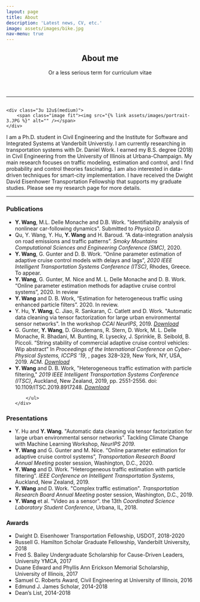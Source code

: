 ```yaml
---
layout: page
title: About
description: 'Latest news, CV, etc.'
image: assets/images/bike.jpg
nav-menu: true
---
```


<!-- Main -->
<div id="main" class="alt">

<!-- One -->
<section id="one">
	<div class="inner">
		<header class="major">
			<h1>About me</h1>
			<span>Or a less serious term for curriculum vitae</span>
		</header>


<hr class="major" />

<!-- Elements -->

<div class="row 200%">
<div class="1u 12u$(medium)">
	<h1></h1>
</div>

	<div class="3u 12u$(medium)">
		<span class="image fit"><img src="{% link assets/images/portrait-3.JPG %}" alt="" /></span>
	</div>


<div class="7u$ 12u$(medium)">
	<p>I am a Ph.D. student in Civil Engineering and the Institute for Software and Integrated Systems at Vanderbilt Universtiy. I am currently researching in transportation systems with Dr. Daniel Work. I earned my B.S. degree (2018) in Civil Engineering from the University of Illinois at Urbana-Champaign. My main research focuses on traffic modeling, estimation and control, and I find probability and control theories fascinating. I am also interested in data-driven techniques for smart-city implementation. I have received the Dwight David Eisenhower Transportation Fellowship that supports my graduate studies. Please see my research page for more details.</p>
</div>
</div>


<hr class="major" />

<div class="row">
	<div class="3u 12u$(medium)">
		<h3>Publications</h3>
	</div>
	<div class="9u 12u$(medium)">
		<ul class="alt">
			<li><b>Y. Wang</b>, M.L. Delle Monache and D.B. Work. "Identifiability analysis of nonlinear car-following dynamics". Submitted to <i>Physica D</i>.
			</li>
			<li>Qu, Y. Wang, Y. Hu, <b>Y. Wang</b> and H. Baroud. “A data-integration analysis on road emissions and traffic patterns”. <i>Smoky Mountains Computational Sciences and Engineering Conference (SMC)</i>, 2020.
			</li>
			<li><b>Y. Wang</b>, G. Gunter and D. B. Work. “Online parameter estimation of adaptive cruise control models with delays and lags”, <i>2020 IEEE Intelligent Transportation Systems Conference (ITSC)</i>, Rhodes, Greece. To appear.
			</li>
			<li><b>Y. Wang</b>, G. Gunter, M. Nice and M. L. Delle Monache and D. B. Work. “Online parameter estimation methods for adaptive cruise control systems”, 2020. In review
			</li>
			<li><b>Y. Wang</b> and D. B. Work, “Estimation for heterogeneous traffic using enhanced particle filters”. 2020. In review.
			</li>
			<li>Y. Hu, <b>Y. Wang</b>, C. Jiao, R. Sankaran, C. Catlett and D. Work. "Automatic data cleaning via tensor factorization for large urban environmental sensor networks". In the workshop <i>CCAI NeurIPS</i>, 2019. <a href="https://www.climatechange.ai/CameraReadySubmissions%202-119/68/CameraReadySubmission/NIPS2019_CC_workshop_cameraready.pdf"><em>Download</em></a>
			</li>
			<li>G. Gunter, <b>Y. Wang</b>, D. Gloudemans, R. Stern, D. Work, M. L. Delle Monache, R. Bhadani, M. Bunting, R. Lysecky, J. Sprinkle, B. Seibold, B. Piccoli. “String stability of commercial adaptive cruise control vehicles: Wip abstract” In <i>Proceedings of the International Conference on Cyber-Physical Systems, ICCPS ’19</i>, , pages 328–329, New York, NY, USA, 2019. ACM. <a href="https://dl.acm.org/doi/10.1145/3302509.3313325"><em>Download</em></a>
			</li>
			<li><b>Y. Wang</b> and D. B. Work, "Heterogeneous traffic estimation with particle filtering," <i>2019 IEEE Intelligent Transportation Systems Conference (ITSC)</i>, Auckland, New Zealand, 2019, pp. 2551-2556. doi: 10.1109/ITSC.2019.8917248. <a href="https://ieeexplore.ieee.org/abstract/document/8917248"><em>Download</em></a>
			</li>

		</ul>
	</div>
</div>




<div class="row">
	<div class="3u 12u$(medium)">
		<h3>Presentations</h3>
	</div>
<div class="9u 12u$(medium)">
	<ul class="alt">
			<li>Y. Hu and <b>Y. Wang</b>. "Automatic data cleaning via tensor factorization for large urban environmental sensor networks". Tackling Climate Change with Machine Learning Workshop, <i>NeurIPS 2019.</i>
			</li>
			<li><b>Y. Wang</b> and G. Gunter and M. Nice. “Online parameter estimation for adaptive cruise control systems”, <i>Transportation Research Board Annual Meeting</i> poster session, Washington, D.C., 2020.</li>
			<li><b>Y. Wang</b> and D. Work. "Heterogeneous traffic estimation with particle filtering". <i>IEEE Conference on Intelligent Transportation Systems</i>, Auckland, New Zealand, 2019.</li>
			<li><b>Y. Wang</b> and D. Work. "Complex traffic estimation". <i>Transportation Research Board Annual Meeting</i> poster session, Washington, D.C., 2019.
			</li>
			<li><b>Y. Wang</b> et al. "Video as a sensor". the 13th <i>Coordinated Science Laboratory Student Conference</i>, Urbana, IL, 2018.
			</li>
	</ul>
</div>
</div>


<div class="row">
	<div class="3u 12u$(medium)">
		<h3>Awards</h3>
	</div>
<div class="9u 12u$(medium)">
	<ul class="alt">
		<li>Dwight D. Eisenhower Transportation Fellowship, USDOT, 2018-2020</li>
		<li>Russell G. Hamilton Scholar  Graduate Fellowship, Vanderbilt University, 2018</li>
		<li>Fred S. Bailey Undergraduate Scholarship for Cause-Driven Leaders, University YMCA, 2017</li>
		<li>Duane Edward and Phyllis Ann Erickson Memorial Scholarship, University of Illinois, 2017</li>
		<li>Samuel C. Roberts Award, Civil Engineering at University of Illinois, 2016</li>
		<li>Edmund J. James Scholar, 2014-2018</li>
		<li>Dean’s List, 2014-2018</li>
	</ul>
</div>
</div>

